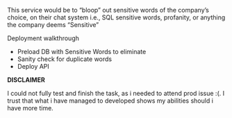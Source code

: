 This service would be to “bloop” out sensitive words of 
the company’s choice, on their chat system i.e., SQL sensitive words, profanity, or anything the 
company deems “Sensitive”

Deployment walkthrough
* Preload DB with Sensitive Words to eliminate
* Sanity check for duplicate words
* Deploy API 

**DISCLAIMER**

I could not fully test and finish the task, as i needed to attend prod issue :(. I trust that what i have managed to developed shows my abilities should i have more time.
